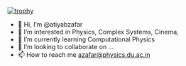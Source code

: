 [![trophy](https://github-profile-trophy.vercel.app/?username=atiyabzafar)](https://github.com/ryo-ma/github-profile-trophy)

- 👋 Hi, I’m @atiyabzafar
- 👀 I’m interested in Physics, Complex Systems, Cinema, 
- 🌱 I’m currently learning Computational Physics
- 💞️ I’m looking to collaborate on ...
- 📫 How to reach me azafar@physics.du.ac.in

<!---
atiyabzafar/atiyabzafar is a ✨ special ✨ repository because its `README.md` (this file) appears on your GitHub profile.
You can click the Preview link to take a look at your changes.
--->
